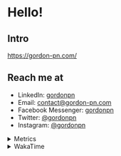 # Hello!

## Intro

<https://gordon-pn.com/>

## Reach me at

- LinkedIn: [gordonpn](https://www.linkedin.com/in/gordonpn/)
- Email: [contact@gordon-pn.com](mailto:contact@gordon-pn.com)
- Facebook Messenger: [gordonpn](https://www.messenger.com/t/Gordonpn)
- Twitter: [@gordonpn](https://twitter.com/Gordonpn)
- Instagram: [@gordonpn](https://www.instagram.com/gordonpn/)

<details>
  <summary>Metrics</summary>

  <img align="center" src="https://github.com/gordonpn/gordonpn/blob/master/github-metrics.svg" alt="GitHub Metrics">

</details>

<details>
  <summary>WakaTime</summary>

  <!--START_SECTION:waka-->
📊 **This Week I Spent My Time On** 

```text
💬 Programming Languages: 
Other                    16 hrs 9 mins       ███████████████████████░░   93.11 % 
Java                     36 mins             █░░░░░░░░░░░░░░░░░░░░░░░░   03.48 % 
TypeScript               20 mins             ░░░░░░░░░░░░░░░░░░░░░░░░░   01.99 % 
HTML                     4 mins              ░░░░░░░░░░░░░░░░░░░░░░░░░   00.45 % 
JavaScript               4 mins              ░░░░░░░░░░░░░░░░░░░░░░░░░   00.39 % 

🔥 Editors: 
Chrome                   9 hrs 53 mins       ██████████████░░░░░░░░░░░   57.01 % 
Slack                    2 hrs 42 mins       ████░░░░░░░░░░░░░░░░░░░░░   15.59 % 
IntelliJ IDEA            57 mins             █░░░░░░░░░░░░░░░░░░░░░░░░   05.51 % 
Messages                 52 mins             █░░░░░░░░░░░░░░░░░░░░░░░░   05.03 % 
Firefox                  49 mins             █░░░░░░░░░░░░░░░░░░░░░░░░   04.78 % 
```


 Last Updated on 10/07/2025 16:32:30 UTC
<!--END_SECTION:waka-->
</details>
